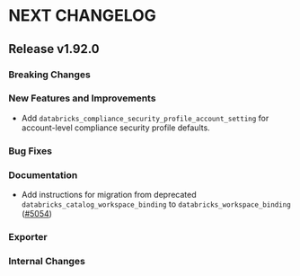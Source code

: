 # NEXT CHANGELOG

## Release v1.92.0

### Breaking Changes

### New Features and Improvements

* Add `databricks_compliance_security_profile_account_setting` for account-level compliance security profile defaults.

### Bug Fixes

### Documentation

* Add instructions for migration from deprecated `databricks_catalog_workspace_binding` to `databricks_workspace_binding` ([#5054](https://github.com/databricks/terraform-provider-databricks/pull/5054))

### Exporter

### Internal Changes
